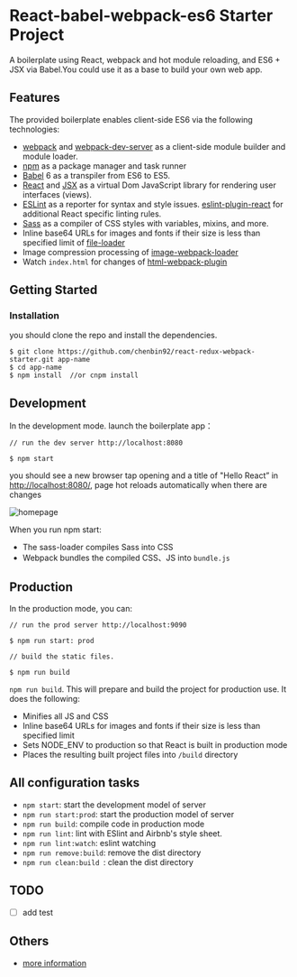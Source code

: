 # React-babel-webpack-es6 Starter Project

A boilerplate using React, webpack and hot module reloading, and ES6 + JSX via Babel.You could use it as a base to build your own web app.

## Features

The provided boilerplate enables client-side ES6 via the following technologies:

- [webpack](http://webpack.github.io/) and [webpack-dev-server](https://webpack.github.io/docs/webpack-dev-server.html) as a client-side module builder and module loader.
- [npm](https://www.npmjs.com/) as a package manager and task runner
- [Babel](http://babeljs.io/) 6 as a transpiler from ES6 to ES5.
- [React](https://facebook.github.io/react/) and [JSX](https://facebook.github.io/jsx/) as a virtual Dom JavaScript library for rendering user interfaces (views).
- [ESLint](http://eslint.org/) as a reporter for syntax and style issues. [eslint-plugin-react](https://github.com/yannickcr/eslint-plugin-react) for additional React specific linting rules.
- [Sass](http://sass-lang.com/) as a compiler of CSS styles with variables, mixins, and more.
- Inline base64 URLs for images and fonts if their size is less than specified limit of [file-loader](https://github.com/webpack/file-loader)
- Image compression processing of  [image-webpack-loader](https://github.com/tcoopman/image-webpack-loader)
- Watch `index.html` for changes of [html-webpack-plugin](https://github.com/ampedandwired/html-webpack-plugin)

## Getting Started

### Installation

you should clone the repo and install the dependencies.

```
$ git clone https://github.com/chenbin92/react-redux-webpack-starter.git app-name
$ cd app-name
$ npm install  //or cnpm install
```

## Development
In the development mode. launch the boilerplate app：

```
// run the dev server http://localhost:8080

$ npm start  
```

you should see a new browser tap opening and a title of "Hello React” in [http://localhost:8080/](http://localhost:8080/), page hot reloads automatically when there are changes

![homepage](https://cloud.githubusercontent.com/assets/3995814/16775798/ef9cf446-4894-11e6-9510-af171fec3107.png)

When you run npm start:

- The sass-loader compiles Sass into CSS
- Webpack bundles the compiled CSS、JS  into `bundle.js` 

## Production

In the production mode,  you can:

```
// run the prod server http://localhost:9090

$ npm run start: prod
```

```
// build the static files.

$ npm run build 
```

```npm run build```. This will prepare and build the project for production use. It does the following:

- Minifies all JS and CSS
- Inline base64 URLs for images and fonts if their size is less than specified limit
- Sets NODE_ENV to production so that React is built in production mode
- Places the resulting built project files into `/build` directory

## All configuration tasks

-  `npm start`:  start the development model of server
-  `npm run start:prod`: start the production model of server
-  `npm run build`: compile code in production mode
-  `npm run lint`:  lint with ESlint and Airbnb's style sheet. 
-  `npm run lint:watch`: eslint watching
-  `npm run remove:build`: remove the dist directory
-  `npm run clean:build `:  clean the dist directory

## TODO

- [ ] add test

## Others

* [more information](https://github.com/chenbin92/react-redux-webpack-starter/issues/1)
